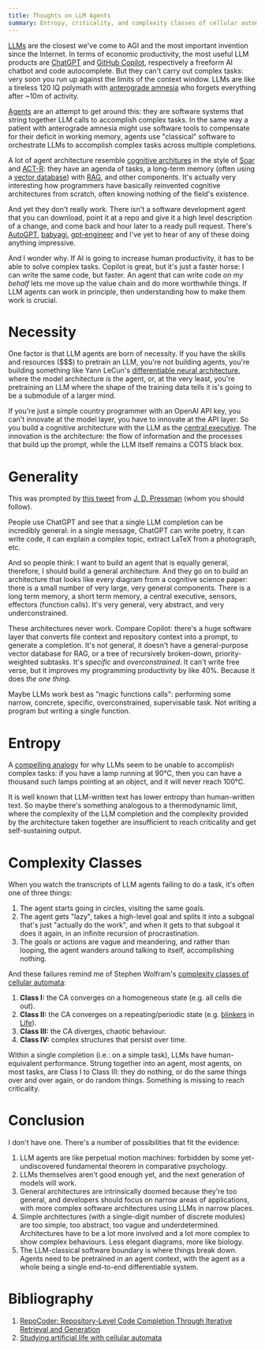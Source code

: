 ```yaml
---
title: Thoughts on LLM Agents
summary: Entropy, criticality, and complexity classes of cellular automata.
---
```


[LLMs][llm] are the closest we've come to AGI and the most important invention
since the Internet. In terms of economic productivity, the most useful LLM
products are [ChatGPT][cgpt] and [GitHub Copilot][copilot], respectively a
freeform AI chatbot and code autocomplete. But they can't carry out complex
tasks: very soon you run up against the limits of the context window. LLMs are
like a tireless 120 IQ polymath with [anterograde amnesia][hm] who forgets
everything after ~10m of activity.

[llm]: https://writings.stephenwolfram.com/2023/02/what-is-chatgpt-doing-and-why-does-it-work/
[cgpt]: https://openai.com/blog/chatgpt
[copilot]: https://github.com/features/copilot
[hm]: https://en.wikipedia.org/wiki/Henry_Molaison

[Agents][agent] are an attempt to get around this: they are software systems
that string together LLM calls to accomplish complex tasks. In the same way a
patient with anterograde amnesia might use software tools to compensate for
their deficit in working memory, agents use "classical" software to orchestrate
LLMs to accomplish complex tasks across multiple completions.

[agent]: https://lilianweng.github.io/posts/2023-06-23-agent/

A lot of agent architecture resemble [cognitive architures][cogarch] in the
style of [Soar][soar] and [ACT-R][actr]: they have an agenda of tasks, a
long-term memory (often using a [vector database][vdb]) with [RAG][rag], and
other components. It's actually very interesting how programmers have basically
reinvented cognitive architectures from scratch, often knowing nothing of the
field's existence.

[cogarch]: https://en.wikipedia.org/wiki/Cognitive_architecture
[soar]: https://en.wikipedia.org/wiki/Soar_(cognitive_architecture)
[actr]: http://act-r.psy.cmu.edu/
[vdb]: https://en.wikipedia.org/wiki/Vector_database
[rag]: https://www.pinecone.io/learn/retrieval-augmented-generation/

And yet they don't really work. There isn't a software development agent that
you can download, point it at a repo and give it a high level description of a
change, and come back and hour later to a ready pull request. There's
[AutoGPT][autogpt], [babyagi][babyagi], [gpt-engineer][gpt-engineer] and I've
yet to hear of any of these doing anything impressive.

[autogpt]: https://github.com/Significant-Gravitas/AutoGPT
[babyagi]: https://github.com/yoheinakajima/babyagi
[gpt-engineer]: https://github.com/gpt-engineer-org/gpt-engineer

And I wonder why. If AI is going to increase human productivity, it has to be
able to solve complex tasks. Copilot is great, but it's just a faster horse: I
can write the same code, but faster. An agent that can write code _on my behalf_
lets me move up the value chain and do more worthwhile things. If LLM agents can
work in principle, then understanding how to make them work is crucial.

# Necessity

One factor is that LLM agents are born of necessity. If you have the skills and
resources ($$$) to pretrain an LLM, you're not building agents, you're building
something like Yann LeCun's [differentiable neural architecture][lecun], where
the model architecture _is_ the agent, or, at the very least, you're pretraining
an LLM where the shape of the training data tells it is's going to be a
submodule of a larger mind.

[lecun]: https://openreview.net/pdf?id=BZ5a1r-kVsf

If you're just a simple country programmer with an OpenAI API key, you can't
innovate at the model layer, you have to innovate at the API layer. So you build
a cognitive architecture with the LLM as the [central executive][exec]. The
innovation is the architecture: the flow of information and the processes that
build up the prompt, while the LLM itself remains a COTS black box.

[exec]: https://en.wikipedia.org/wiki/Baddeley%27s_model_of_working_memory

# Generality

This was prompted by [this tweet][jdptw] from [J. D. Pressman][jdp] (whom you should
follow).

[jdptw]: https://twitter.com/jd_pressman/status/1732959020800221691
[jdp]: https://twitter.com/jd_pressman

People use ChatGPT and see that a single LLM completion can be incredibly
general: in a single message, ChatGPT can write poetry, it can write code, it
can explain a complex topic, extract LaTeX from a photograph, etc.

And so people think: I want to build an agent that is equally general,
therefore, I should build a general architecture. And they go on to build an
architecture that looks like every diagram from a cognitive science paper: there
is a small number of very large, very general components. There is a long term
memory, a short term memory, a central executive, sensors, effectors (function
calls). It's very general, very abstract, and very underconstrained.

These architectures never work. Compare Copilot: there's a huge software layer
that converts file context and repository context into a prompt, to generate a
completion. It's not general, it doesn't have a general-purpose vector database
for RAG, or a tree of recursively broken-down, priority-weighted subtasks. It's
_specific_ and _overconstrained_. It can't write free verse, but it improves my
programming productivity by like 40%. Because it does _the one thing_.

Maybe LLMs work best as "magic functions calls": performing some narrow,
concrete, specific, overconstrained, supervisable task. Not writing a program
but writing a single function.

# Entropy

A [compelling analogy][analogy] for why LLMs seem to be unable to accomplish
complex tasks: if you have a lamp running at 90°C, then you can have a thousand
such lamps pointing at an object, and it will never reach 100°C.

[analogy]: https://twitter.com/raffareis/status/1731172265222443333

It is well known that LLM-written text has lower entropy than human-written
text. So maybe there's something analogous to a thermodynamic limit, where the
complexity of the LLM completion and the complexity provided by the architecture
taken together are insufficient to reach criticality and get self-sustaining
output.

# Complexity Classes

When you watch the transcripts of LLM agents failing to do a task, it's often
one of three things:

1. The agent starts going in circles, visiting the same goals.
2. The agent gets "lazy", takes a high-level goal and splits it into a subgoal
   that's just "actually do the work", and when it gets to that subgoal it does
   it again, in an infinite recursion of procrastination.
3. The goals or actions are vague and meandering, and rather than looping, the
   agent wanders around talking to itself, accomplishing nothing.

And these failures remind me of Stephen Wolfram's [complexity classes of
cellular automata][complexity]:

1. **Class I:** the CA converges on a homogeneous state (e.g. all cells die
   out).
1. **Class II:** the CA converges on a repeating/periodic state
   (e.g. [blinkers][blinker] in [Life][gol]).
1. **Class III:** the CA diverges, chaotic behaviour.
1. **Class IV:** complex structures that persist over time.

[complexity]: https://content.wolfram.com/sw-publications/2020/07/universality-complexity-cellular-automata.pdf
[blinker]: https://conwaylife.com/wiki/Blinker
[gol]: https://en.wikipedia.org/wiki/Conway%27s_Game_of_Life

Within a single completion (i.e.: on a simple task), LLMs have human-equivalent
performance. Strung together into an agent, most agents, on most tasks, are
Class I to Class III: they do nothing, or do the same things over and over
again, or do random things. Something is missing to reach criticality.

# Conclusion

I don't have one. There's a number of possibilities that fit the evidence:

1. LLM agents are like perpetual motion machines: forbidden by some
   yet-undiscovered fundamental theorem in comparative psychology.
1. LLMs themselves aren't good enough yet, and the next generation of models
   will work.
1. General architectures are intrinsically doomed because they're too general,
   and developers should focus on narrow areas of applications, with more
   complex software architectures using LLMs in narrow places.
1. Simple architectures (with a single-digit number of discrete modules) are too
   simple, too abstract, too vague and underdetermined. Architectures have to be
   a lot more involved and a lot more complex to show complex behaviours. Less
   elegant diagrams, more like biology.
1. The LLM-classical software boundary is where things break down. Agents need
   to be pretrained in an agent context, with the agent as a whole being a
   single end-to-end differentiable system.

# Bibliography

1. [RepoCoder: Repository-Level Code Completion Through Iterative Retrieval and
   Generation](https://arxiv.org/pdf/2303.12570.pdf)
1. [Studying artificial life with cellular automata](https://gwern.net/doc/cs/cellular-automaton/1986-langton.pdf)
